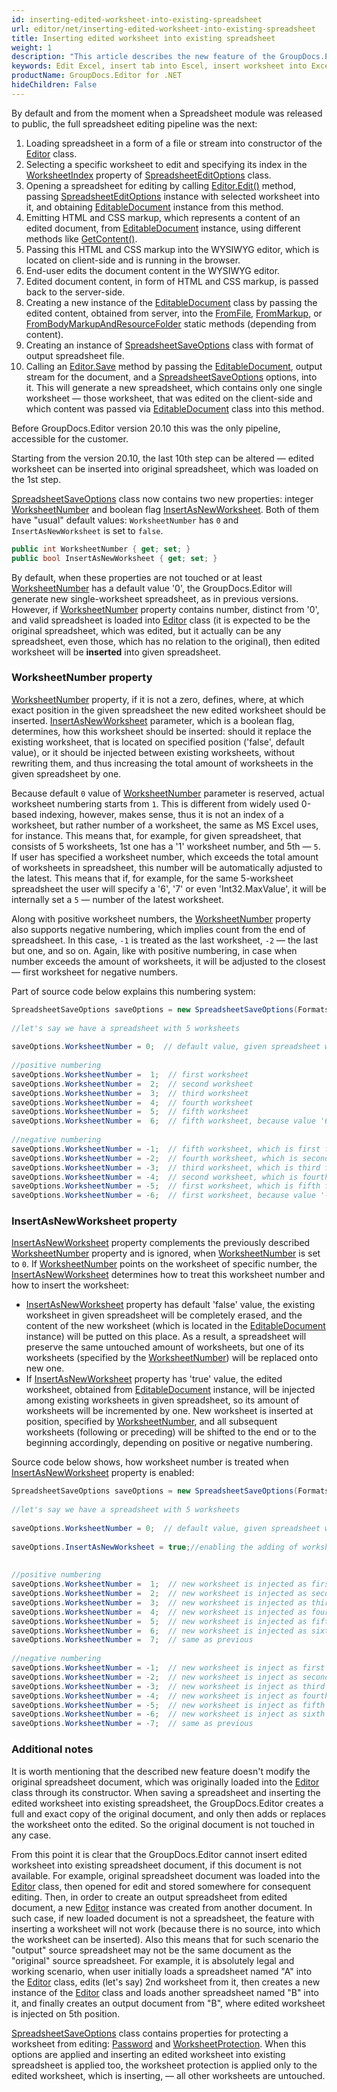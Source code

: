 ```yaml
---
id: inserting-edited-worksheet-into-existing-spreadsheet
url: editor/net/inserting-edited-worksheet-into-existing-spreadsheet
title: Inserting edited worksheet into existing spreadsheet
weight: 1
description: "This article describes the new feature of the GroupDocs.Editor for .NET version 20.10 - inserting an edited worksheet into existing spreadsheet"
keywords: Edit Excel, insert tab into Escel, insert worksheet into Excel, insert worksheet into spreadsheet
productName: GroupDocs.Editor for .NET
hideChildren: False
---
```

By default and from the moment when a Spreadsheet module was released to public, the full spreadsheet editing pipeline was the next:

1. Loading spreadsheet in a form of a file or stream into constructor of the [Editor](https://apireference.groupdocs.com/editor/net/groupdocs.editor/editor) class.
2. Selecting a specific worksheet to edit and specifying its index in the [WorksheetIndex](https://apireference.groupdocs.com/editor/net/groupdocs.editor.options/spreadsheeteditoptions/properties/worksheetindex) property of [SpreadsheetEditOptions](https://apireference.groupdocs.com/net/editor/groupdocs.editor.options/spreadsheeteditoptions) class.
3. Opening a spreadsheet for editing by calling [Editor.Edit()](https://apireference.groupdocs.com/editor/net/groupdocs.editor/editor/methods/edit) method, passing [SpreadsheetEditOptions](https://apireference.groupdocs.com/net/editor/groupdocs.editor.options/spreadsheeteditoptions) instance with selected worksheet into it, and obtaining [EditableDocument](https://apireference.groupdocs.com/editor/net/groupdocs.editor/editabledocument) instance from this method.
4. Emitting HTML and CSS markup, which represents a content of an edited document, from [EditableDocument](https://apireference.groupdocs.com/editor/net/groupdocs.editor/editabledocument) instance, using different methods like [GetContent()](https://apireference.groupdocs.com/editor/net/groupdocs.editor/editabledocument/methods/getcontent).
5. Passing this HTML and CSS markup into the WYSIWYG editor, which is located on client-side and is running in the browser.
6. End-user edits the document content in the WYSIWYG editor.
7. Edited document content, in form of HTML and CSS markup, is passed back to the server-side.
8. Creating a new instance of the [EditableDocument](https://apireference.groupdocs.com/editor/net/groupdocs.editor/editabledocument) class by passing the edited content, obtained from server, into the [FromFile](https://apireference.groupdocs.com/editor/net/groupdocs.editor/editabledocument/methods/fromfile), [FromMarkup](https://apireference.groupdocs.com/editor/net/groupdocs.editor/editabledocument/methods/frommarkup), or [FromBodyMarkupAndResourceFolder](https://apireference.groupdocs.com/editor/net/groupdocs.editor/editabledocument/methods/frombodymarkupandresourcefolder) static methods (depending from content).
9. Creating an instance of [SpreadsheetSaveOptions](https://apireference.groupdocs.com/net/editor/groupdocs.editor.options/spreadsheetsaveoptions) class with format of output spreadsheet file.
10. Calling an [Editor.Save](https://apireference.groupdocs.com/editor/net/groupdocs.editor/editor/methods/save) method by passing the [EditableDocument](https://apireference.groupdocs.com/editor/net/groupdocs.editor/editabledocument), output stream for the document, and a [SpreadsheetSaveOptions](https://apireference.groupdocs.com/net/editor/groupdocs.editor.options/spreadsheetsaveoptions) options, into it. This will generate a new spreadsheet, which contains only one single worksheet — those worksheet, that was edited on the client-side and which content was passed via [EditableDocument](https://apireference.groupdocs.com/editor/net/groupdocs.editor/editabledocument) class into this method.

Before GroupDocs.Editor version 20.10 this was the only pipeline, accessible for the customer.

Starting from the version 20.10, the last 10th step can be altered — edited worksheet can be inserted into original spreadsheet, which was loaded on the 1st step.

[SpreadsheetSaveOptions](https://apireference.groupdocs.com/net/editor/groupdocs.editor.options/spreadsheetsaveoptions) class now contains two new properties: integer [WorksheetNumber](https://apireference.groupdocs.com/net/editor/groupdocs.editor.options/spreadsheetsaveoptions/properties/WorksheetNumber) and boolean flag [InsertAsNewWorksheet](https://apireference.groupdocs.com/net/editor/groupdocs.editor.options/spreadsheetsaveoptions/properties/InsertAsNewWorksheet). Both of them have "usual" default values: `WorksheetNumber` has `0` and `InsertAsNewWorksheet` is set to `false`.

```csharp
public int WorksheetNumber { get; set; }
public bool InsertAsNewWorksheet { get; set; }
```

By default, when these properties are not touched or at least [WorksheetNumber](https://apireference.groupdocs.com/net/editor/groupdocs.editor.options/spreadsheetsaveoptions/properties/WorksheetNumber) has a default value '0', the GroupDocs.Editor will generate new single-worksheet spreadsheet, as in previous versions. However, if [WorksheetNumber](https://apireference.groupdocs.com/net/editor/groupdocs.editor.options/spreadsheetsaveoptions/properties/WorksheetNumber) property contains number, distinct from '0', and valid spreadsheet is loaded into [Editor](https://apireference.groupdocs.com/editor/net/groupdocs.editor/editor) class (it is expected to be the original spreadsheet, which was edited, but it actually can be any spreadsheet, even those, which has no relation to the original), then edited worksheet will be **inserted** into given spreadsheet.

### WorksheetNumber property

[WorksheetNumber](https://apireference.groupdocs.com/net/editor/groupdocs.editor.options/spreadsheetsaveoptions/properties/WorksheetNumber) property, if it is not a zero, defines, where, at which exact position in the given spreadsheet the new edited worksheet should be inserted. [InsertAsNewWorksheet](https://apireference.groupdocs.com/net/editor/groupdocs.editor.options/spreadsheetsaveoptions/properties/InsertAsNewWorksheet) parameter, which is a boolean flag, determines, how this worksheet should be inserted: should it replace the existing worksheet, that is located on specified position ('false', default value), or it should be injected between existing worksheets, without rewriting them, and thus increasing the total amount of worksheets in the given spreadsheet by one.

Because default `0` value of [WorksheetNumber](https://apireference.groupdocs.com/net/editor/groupdocs.editor.options/spreadsheetsaveoptions/properties/WorksheetNumber) parameter is reserved, actual worksheet numbering starts from `1`. This is different from widely used 0-based indexing, however, makes sense, thus it is not an index of a worksheet, but rather number of a worksheet, the same as MS Excel uses, for instance. This means that, for example, for given spreadsheet, that consists of 5 worksheets, 1st one has a '1' worksheet number, and 5th — `5`. If user has specified a worksheet number, which exceeds the total amount of worksheets in spreadsheet, this number will be automatically adjusted to the latest. This means that if, for example, for the same 5-worksheet spreadsheet the user will specify a '6', '7' or even 'Int32.MaxValue', it will be internally set a `5` — number of the latest worksheet.

Along with positive worksheet numbers, the [WorksheetNumber](https://apireference.groupdocs.com/net/editor/groupdocs.editor.options/spreadsheetsaveoptions/properties/WorksheetNumber) property also supports negative numbering, which implies count from the end of spreadsheet. In this case, `-1` is treated as the last worksheet, `-2` — the last but one, and so on. Again, like with positive numbering, in case when number exceeds the amount of worksheets, it will be adjusted to the closest — first worksheet for negative numbers.

Part of source code below explains this numbering system:

```csharp
SpreadsheetSaveOptions saveOptions = new SpreadsheetSaveOptions(Formats.SpreadsheetFormats.Xlsx)
 
//let's say we have a spreadsheet with 5 worksheets
 
saveOptions.WorksheetNumber = 0;  // default value, given spreadsheet will be ignored and new will be created
 
//positive numbering
saveOptions.WorksheetNumber =  1;  // first worksheet
saveOptions.WorksheetNumber =  2;  // second worksheet
saveOptions.WorksheetNumber =  3;  // third worksheet
saveOptions.WorksheetNumber =  4;  // fourth worksheet
saveOptions.WorksheetNumber =  5;  // fifth worksheet
saveOptions.WorksheetNumber =  6;  // fifth worksheet, because value '6' exceeds the worksheets amount '5' and thus is adjusted to the closest
 
//negative numbering
saveOptions.WorksheetNumber = -1;  // fifth worksheet, which is first from end (last)
saveOptions.WorksheetNumber = -2;  // fourth worksheet, which is second from end (last but one)
saveOptions.WorksheetNumber = -3;  // third worksheet, which is third from end
saveOptions.WorksheetNumber = -4;  // second worksheet, which is fourth from end
saveOptions.WorksheetNumber = -5;  // first worksheet, which is fifth from end
saveOptions.WorksheetNumber = -6;  // first worksheet, because value '-6' exceeds the worksheets amount '5' and thus is adjusted to the closest
```

### InsertAsNewWorksheet property
[InsertAsNewWorksheet](https://apireference.groupdocs.com/net/editor/groupdocs.editor.options/spreadsheetsaveoptions/properties/InsertAsNewWorksheet)  property complements the previously described [WorksheetNumber](https://apireference.groupdocs.com/net/editor/groupdocs.editor.options/spreadsheetsaveoptions/properties/WorksheetNumber) property and is ignored, when [WorksheetNumber](https://apireference.groupdocs.com/net/editor/groupdocs.editor.options/spreadsheetsaveoptions/properties/WorksheetNumber) is set to `0`. If [WorksheetNumber](https://apireference.groupdocs.com/net/editor/groupdocs.editor.options/spreadsheetsaveoptions/properties/WorksheetNumber) points on the worksheet of specific number, the [InsertAsNewWorksheet](https://apireference.groupdocs.com/net/editor/groupdocs.editor.options/spreadsheetsaveoptions/properties/InsertAsNewWorksheet) determines how to treat this worksheet number and how to insert the worksheet:

*   [InsertAsNewWorksheet](https://apireference.groupdocs.com/net/editor/groupdocs.editor.options/spreadsheetsaveoptions/properties/InsertAsNewWorksheet) property has default 'false' value, the existing worksheet in given spreadsheet will be completely erased, and the content of the new worksheet (which is located in the [EditableDocument](https://apireference.groupdocs.com/editor/net/groupdocs.editor/editabledocument) instance) will be putted on this place. As a result, a spreadsheet will preserve the same untouched amount of worksheets, but one of its worksheets (specified by the [WorksheetNumber](https://apireference.groupdocs.com/net/editor/groupdocs.editor.options/spreadsheetsaveoptions/properties/WorksheetNumber)) will be replaced onto new one.
*   If [InsertAsNewWorksheet](https://apireference.groupdocs.com/net/editor/groupdocs.editor.options/spreadsheetsaveoptions/properties/InsertAsNewWorksheet) property has 'true' value, the edited worksheet, obtained from [EditableDocument](https://apireference.groupdocs.com/editor/net/groupdocs.editor/editabledocument) instance, will be injected among existing worksheets in given spreadsheet, so its amount of worksheets will be incremented by one. New worksheet is inserted at position, specified by [WorksheetNumber](https://apireference.groupdocs.com/net/editor/groupdocs.editor.options/spreadsheetsaveoptions/properties/WorksheetNumber), and all subsequent worksheets (following or preceding) will be shifted to the end or to the beginning accordingly, depending on positive or negative numbering.

Source code below shows, how worksheet number is treated when [InsertAsNewWorksheet](https://apireference.groupdocs.com/net/editor/groupdocs.editor.options/spreadsheetsaveoptions/properties/InsertAsNewWorksheet) property is enabled:

```csharp
SpreadsheetSaveOptions saveOptions = new SpreadsheetSaveOptions(Formats.SpreadsheetFormats.Xlsx)
 
//let's say we have a spreadsheet with 5 worksheets
 
saveOptions.WorksheetNumber = 0;  // default value, given spreadsheet will be ignored, as well as InsertAsNewWorksheet
 
saveOptions.InsertAsNewWorksheet = true;//enabling the adding of worksheet instead of replacing
 
 
//positive numbering
saveOptions.WorksheetNumber =  1;  // new worksheet is injected as first, while all following (including 'old' 1st) are shifting to the end
saveOptions.WorksheetNumber =  2;  // new worksheet is injected as second, while 2nd, 3rh, 4th and 5th are shifting to the end
saveOptions.WorksheetNumber =  3;  // new worksheet is injected as third, while 3rh, 4th and 5th are shifting to the end
saveOptions.WorksheetNumber =  4;  // new worksheet is injected as fourth, while 4th and 5th are shifting to the end
saveOptions.WorksheetNumber =  5;  // new worksheet is injected as fifth, while 5th is shifting to the end and becomes 6th
saveOptions.WorksheetNumber =  6;  // new worksheet is injected as sixth, it already becomes the latest, none of existing worksheets are shifting to the end
saveOptions.WorksheetNumber =  7;  // same as previous
 
//negative numbering
saveOptions.WorksheetNumber = -1;  // new worksheet is inject as first from end (it becomes sixth if starting from beginning), none of existing worksheets are shifting to the end
saveOptions.WorksheetNumber = -2;  // new worksheet is inject as second from end (it becomes fifth if starting from beginning), following single worksheet is shifting to the end
saveOptions.WorksheetNumber = -3;  // new worksheet is inject as third from end (it becomes fourth if starting from beginning), two following worksheets are shifting to the end
saveOptions.WorksheetNumber = -4;  // new worksheet is inject as fourth from end (it becomes third if starting from beginning), three following worksheets are shifting to the end
saveOptions.WorksheetNumber = -5;  // new worksheet is inject as fifth from end (it becomes second if starting from beginning), four following worksheets are shifting to the end
saveOptions.WorksheetNumber = -6;  // new worksheet is inject as sixth from end (it becomes first if starting from beginning), five following worksheets are shifting to the end
saveOptions.WorksheetNumber = -7;  // same as previous
```

### Additional notes

It is worth mentioning that the described new feature doesn't modify the original spreadsheet document, which was originally loaded into the [Editor](https://apireference.groupdocs.com/editor/net/groupdocs.editor/editor) class through its constructor. When saving a spreadsheet and inserting the edited worksheet into existing spreadsheet, the GroupDocs.Editor creates a full and exact copy of the original document, and only then adds or replaces the worksheet onto the edited. So the original document is not touched in any case.

From this point it is clear that the GroupDocs.Editor cannot insert edited worksheet into existing spreadsheet document, if this document is not available. For example, original spreadsheet document was loaded into the [Editor](https://apireference.groupdocs.com/editor/net/groupdocs.editor/editor) class, then opened for edit and stored somewhere for consequent editing. Then, in order to create an output spreadsheet from edited document, a new [Editor](https://apireference.groupdocs.com/editor/net/groupdocs.editor/editor) instance was created from another document. In such case, if new loaded document is not a spreadsheet, the feature with inserting a worksheet will not work (because there is no source, into which the worksheet can be inserted). Also this means that for such scenario the "output" source spreadsheet may not be the same document as the "original" source spreadsheet. For example, it is absolutely legal and working scenario, when user initially loads a spreadsheet named "A" into the [Editor](https://apireference.groupdocs.com/editor/net/groupdocs.editor/editor) class, edits (let's say) 2nd worksheet from it, then creates a new instance of the [Editor](https://apireference.groupdocs.com/editor/net/groupdocs.editor/editor) class and loads another spreadsheet named "B" into it, and finally creates an output document from "B", where edited worksheet is injected on 5th position.

[SpreadsheetSaveOptions](https://apireference.groupdocs.com/net/editor/groupdocs.editor.options/spreadsheetsaveoptions) class contains properties for protecting a worksheet from editing: [Password](https://apireference.groupdocs.com/editor/net/groupdocs.editor.options/spreadsheetsaveoptions/properties/password) and [WorksheetProtection](https://apireference.groupdocs.com/editor/net/groupdocs.editor.options/spreadsheetsaveoptions/properties/worksheetprotection). When this options are applied and inserting an edited worksheet into existing spreadsheet is applied too, the worksheet protection is applied only to the edited worksheet, which is inserting, — all other worksheets are untouched.